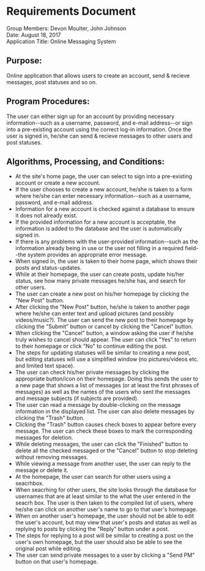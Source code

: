 # Requirements Document
Group Members: Devon Moulter, John Johnson  
Date: August 18, 2017  
Application Title: Online Messaging System

## Purpose:
Online application that allows users to create an account, send & recieve messages, 
post statuses and so on.

## Program Procedures:
The user can either sign up for an account by providing necessary information--such as a username,
password, and e-mail address--or sign into a pre-existing account using the correct log-in information.
Once the user is signed in, he/she can send & recieve messages to other users and post statuses.

## Algorithms, Processing, and Conditions:
- At the site's home page, the user can select to sign into a pre-existing account or create a new account.
- If the user chooses to create a new account, he/she is taken to a form where he/she can enter necessary
information--such as a username, password, and e-mail address.
- Information for a new account is checked against a database to ensure it does not already exist.
- If the provided information for a new account is acceptable, the information is added to the database
and the user is automatically signed in.
- If there is any problems with the user-provided information--such as the information already being in use
or the user not filling in a required field--the system provides an appropriate error message.
- When signed in, the user is taken to their home page, which shows their posts and status-updates.
- While at their homepage, the user can create posts, update his/her status, see how many private messages
he/she has, and search for other users.
- The user can create a new post on his/her homepage by clicking the "New Post" button.
- After clicking the "New Post" button, he/she is taken to another page where he/she can enter text
and upload pictures (and possibly videos/music?). The user can send the new post to their homepage
by clicking the "Submit" button or cancel by clicking the "Cancel" button.
- When clicking the "Cancel" button, a window asking the user if he/she truly wishes to cancel should appear.
The user can click "Yes" to return to their homepage or click "No" to continue editing the post.
- The steps for updating statuses will be similar to creating a new post, but editing statuses will use
a simplified window (no pictures/videos etc. and limited text space).
- The user can check his/her private messages by clicking the appropriate button/icon on their homepage.
Doing this sends the user to a new page that shows a list of messages (or at least the first phrases of
messages) as well as the names of the users who sent the messages and message subjects (if subjects are
provided).
- The user can read a message by double-clicking on the message information in the displayed list. The user
can also delete messages by clicking the "Trash" button.
- Clicking the "Trash" button causes check boxes to appear before every message. The user can check these
boxes to mark the corresponding messages for deletion.
- While deleting messages, the user can click the "Finished" button to delete all the checked messaged or
the "Cancel" button to stop deleting without removing messages.
- While viewing a message from another user, the user can reply to the message or delete it.
- At the homepage, the user can search for other users using a seacrhbox.
- When seacrhing for other users, the site looks through the database for usernames that are at least
similar to the what the user entered in the seacrh box. The user is then taken to the compiled list of
users, where he/she can click on another user's name to go to that user's homepage.
- When on another user's homepage, the user should not be able to edit the user's account, but may view that
user's posts and status as well as replying to posts by clicking the "Reply" button under a post.
- The steps for replying to a post will be similar to creating a post on the user's own homepage, but the
user should also be able to see the original post while editing.
- The user can send private messages to a user by clicking a "Send PM" button on that user's homepage.
